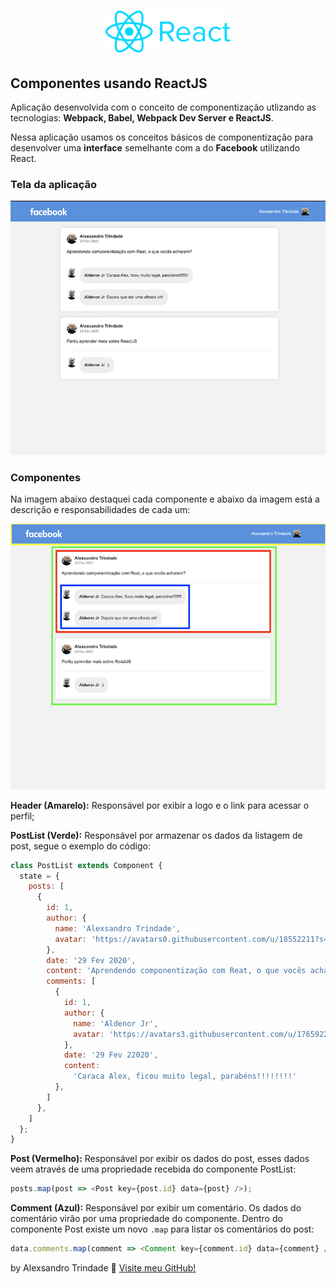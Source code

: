 <h1 align="center">
    <img alt="ReactJS" src=".github/logo_react.png" width="200px" />
</h1>

## Componentes usando ReactJS

Aplicação desenvolvida com o conceito de componentização utlizando as tecnologias: **Webpack, Babel, Webpack Dev Server e ReactJS**.

Nessa aplicação usamos os conceitos básicos de componentização para desenvolver uma **interface** semelhante com a do **Facebook** utilizando React.

### Tela da aplicação

![Facebook](.github/postList.png)

### Componentes

Na imagem abaixo destaquei cada componente e abaixo da imagem está a descrição e responsabilidades de cada um:

![Componentes](.github/components.png)

**Header (Amarelo):** Responsável por exibir a logo e o link para acessar o perfil;

**PostList (Verde):** Responsável por armazenar os dados da listagem de post, segue o exemplo do código:

```js
class PostList extends Component {
  state = {
    posts: [
      {
        id: 1,
        author: {
          name: 'Alexsandro Trindade',
          avatar: 'https://avatars0.githubusercontent.com/u/18552211?s=460&v=4'
        },
        date: '29 Fev 2020',
        content: 'Aprendendo componentização com Reat, o que vocês acharam?',
        comments: [
          {
            id: 1,
            author: {
              name: 'Aldenor Jr',
              avatar: 'https://avatars3.githubusercontent.com/u/1765922?s=460&v=4'
            },
            date: '29 Fev 22020',
            content:
              'Caraca Alex, ficou muito legal, parabéns!!!!!!!!'
          },
        ]
      },
    ]
  };
}
```

**Post (Vermelho):** Responsável por exibir os dados do post, esses dados veem através de uma propriedade recebida do componente PostList:

```js
posts.map(post => <Post key={post.id} data={post} />);
```

**Comment (Azul):** Responsável por exibir um comentário. Os dados do comentário virão por uma propriedade do componente. Dentro do componente Post existe um novo `.map` para listar os comentários do post:

```js
data.comments.map(comment => <Comment key={comment.id} data={comment} />);
```

by Alexsandro Trindade :wave: [Visite meu GitHub!](https://github.com/sandrojsd)
